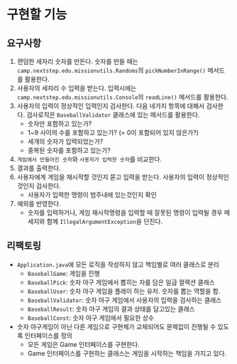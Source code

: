 # 구현할 기능
## 요구사항
1. 랜덤한 세자리 숫자를 만든다. 숫자를 만들 때는 `camp.nextstep.edu.missionutils.Randoms`의 `pickNumberInRange()` 메서드를 활용한다.
2. 사용자의 세자리 수 입력을 받는다. 입력시에는 `camp.nextstep.edu.missionutils.Console`의 `readLine()` 메서드를 활용한다.
3. 사용자의 입력이 정상적인 입력인지 검사한다. 다음 네가지 항목에 대해서 검사한다. 검사로직은 `BaseballValidator` 클래스에 있는 메서드를 활용한다.
   - 숫자만 포함하고 있는가?
   - 1~9 사이의 수를 포함하고 있는가? (= 0이 포함되어 있지 않은가?)
   - 세개의 숫자가 입력되었는가?
   - 중복된 숫자를 포함하고 있는가?
4. `게임에서 만들어진 숫자`와 `사용자가 입력한 숫자`를 비교한다.
5. 결과를 출력한다.
6. 사용자에게 게임을 재시작할 것인지 묻고 입력을 받는다. 사용자의 입력이 정상적인 것인지 검사한다.
    - 사용자가 입력한 명령이 범주내에 있는것인지 확인
7. 예외를 반영한다.
    - 숫자를 입력하거나, 게임 재시작명령을 입력할 때 잘못된 명령이 입력될 경우 메세지와 함께 `IllegalArgumentException`을 던진다.

## 리팩토링
- `Application.java`에 모든 로직을 작성하지 않고 책임별로 여러 클래스로 분리
  - `BaseballGame`: 게임을 진행
  - `BaseballPick`: 숫자 야구 게임에서 뽑히는 자를 담은 일급 컬렉션 클래스
  - `BaseballUser`: 숫자 야구 게임을 플레이 하는 유저. 숫자를 뽑는 역할을 함.
  - `BaseballValidator`: 숫자 야구 게임에서 사용자의 입력을 검사하는 클래스
  - `BaseballResult`: 숫자 야구 게임의 결과 상태를 담고있는 클래스
  - `BaseballConst`: 숫자 야구 게임에서 필요한 상수
- 숫자 야구게임이 아닌 다른 게임으로 구현체가 교체되어도 문제없이 진행될 수 있도록 인터페이스를 정의
  - 모든 게임은 Game 인터페이스를 구현한다.
  - Game 인터페이스를 구현하는 클래스는 게임을 시작하는 책임을 가지고 있다.